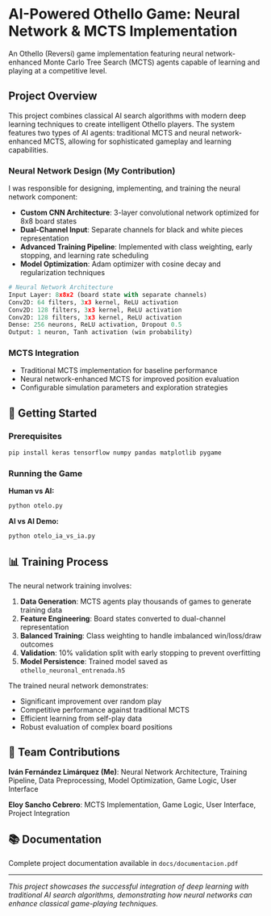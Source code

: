 # AI-Powered Othello Game: Neural Network & MCTS Implementation

An  Othello (Reversi) game implementation featuring neural network-enhanced Monte Carlo Tree Search (MCTS) agents capable of learning and playing at a competitive level.

##  Project Overview

This project combines classical AI search algorithms with modern deep learning techniques to create intelligent Othello players. The system features two types of AI agents: traditional MCTS and neural network-enhanced MCTS, allowing for sophisticated gameplay and learning capabilities.

### Neural Network Design (My Contribution)
I was responsible for designing, implementing, and training the neural network component:

- **Custom CNN Architecture**: 3-layer convolutional network optimized for 8x8 board states
- **Dual-Channel Input**: Separate channels for black and white pieces representation
- **Advanced Training Pipeline**: Implemented with class weighting, early stopping, and learning rate scheduling
- **Model Optimization**: Adam optimizer with cosine decay and regularization techniques

```python
# Neural Network Architecture
Input Layer: 8x8x2 (board state with separate channels)
Conv2D: 64 filters, 3x3 kernel, ReLU activation
Conv2D: 128 filters, 3x3 kernel, ReLU activation  
Conv2D: 128 filters, 3x3 kernel, ReLU activation
Dense: 256 neurons, ReLU activation, Dropout 0.5
Output: 1 neuron, Tanh activation (win probability)
```

### MCTS Integration
- Traditional MCTS implementation for baseline performance
- Neural network-enhanced MCTS for improved position evaluation
- Configurable simulation parameters and exploration strategies

## 🚀 Getting Started

### Prerequisites
```bash
pip install keras tensorflow numpy pandas matplotlib pygame
```

### Running the Game

**Human vs AI:**
```bash
python otelo.py
```

**AI vs AI Demo:**
```bash
python otelo_ia_vs_ia.py
```

## 📊 Training Process

The neural network training involves:

1. **Data Generation**: MCTS agents play thousands of games to generate training data
2. **Feature Engineering**: Board states converted to dual-channel representation
3. **Balanced Training**: Class weighting to handle imbalanced win/loss/draw outcomes
4. **Validation**: 10% validation split with early stopping to prevent overfitting
5. **Model Persistence**: Trained model saved as `othello_neuronal_entrenada.h5`

The trained neural network demonstrates:
- Significant improvement over random play
- Competitive performance against traditional MCTS
- Efficient learning from self-play data
- Robust evaluation of complex board positions

## 👥 Team Contributions

**Iván Fernández Limárquez (Me)**: Neural Network Architecture, Training Pipeline, Data Preprocessing, Model Optimization, Game Logic, User Interface

**Eloy Sancho Cebrero**: MCTS Implementation, Game Logic, User Interface, Project Integration

## 📚 Documentation

Complete project documentation available in `docs/documentacion.pdf`

---

*This project showcases the successful integration of deep learning with traditional AI search algorithms, demonstrating how neural networks can enhance classical game-playing techniques.*

